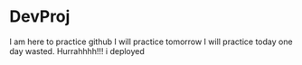 # DevProj

I am here to practice github
I will practice tomorrow 
I will practice today
one day wasted.
Hurrahhhh!!! i deployed 
